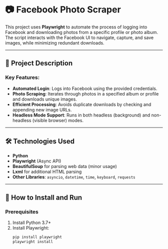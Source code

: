 # 📷 Facebook Photo Scraper  

This project uses **Playwright** to automate the process of logging into Facebook and downloading photos from a specific profile or photo album. The script interacts with the Facebook UI to navigate, capture, and save images, while minimizing redundant downloads.  

---

## 📜 Project Description  

### Key Features:  
- **Automated Login**: Logs into Facebook using the provided credentials.  
- **Photo Scraping**: Iterates through photos in a specified album or profile and downloads unique images.  
- **Efficient Processing**: Avoids duplicate downloads by checking and appending new image URLs.  
- **Headless Mode Support**: Runs in both headless (background) and non-headless (visible browser) modes.  

---

## 🛠️ Technologies Used  

- **Python**  
- **Playwright** (Async API)  
- **BeautifulSoup** for parsing web data (minor usage)  
- **Lxml** for additional HTML parsing  
- **Other Libraries**: `asyncio`, `datetime`, `time`, `keyboard`, `requests`  

---

## 🚀 How to Install and Run  

### Prerequisites  
1. Install Python 3.7+  
2. Install Playwright:  
   ```bash
   pip install playwright
   playwright install

